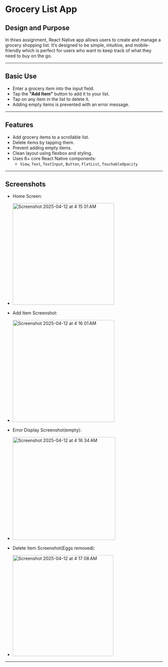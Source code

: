 # Grocery List App 

## Design and Purpose

In thiws assignment, React Native app allows users to create and manage a grocery shopping list. It’s designed to be simple, intuitive, and mobile-friendly which is perfect for users who want to keep track of what they need to buy on the go.

---

## Basic Use

- Enter a grocery item into the input field.
- Tap the **"Add Item"** button to add it to your list.
- Tap on any item in the list to delete it.
- Adding empty items is prevented with an error message.

---

## Features

- Add grocery items to a scrollable list.
- Delete items by tapping them.
- Prevent adding empty items.
- Clean layout using flexbox and styling.
- Uses 6+ core React Native components:
  - `View`, `Text`, `TextInput`, `Button`, `FlatList`, `TouchableOpacity`

---

## Screenshots

- Home Screen:
- <img width="324" alt="Screenshot 2025-04-12 at 4 15 01 AM" src="https://github.com/user-attachments/assets/ba9bf478-7187-49ed-a809-f2d66b87c431" />

- Add Item Screenshot:
- <img width="325" alt="Screenshot 2025-04-12 at 4 16 01 AM" src="https://github.com/user-attachments/assets/e545d711-dd0c-4fd1-8118-8392eb804aae" />

- Error Display Screenshot(empty):
- <img width="328" alt="Screenshot 2025-04-12 at 4 16 34 AM" src="https://github.com/user-attachments/assets/11f0e397-a68f-463b-97a9-b3bb635db322" />

- Delete Item Screenshot(Eggs removed):
- <img width="322" alt="Screenshot 2025-04-12 at 4 17 08 AM" src="https://github.com/user-attachments/assets/ec934aad-4108-4d69-b000-7dcf074439d5" />


---
